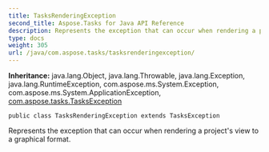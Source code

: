 ```yaml
---
title: TasksRenderingException
second_title: Aspose.Tasks for Java API Reference
description: Represents the exception that can occur when rendering a projects view to a graphical format.
type: docs
weight: 305
url: /java/com.aspose.tasks/tasksrenderingexception/
---
```


**Inheritance:**
java.lang.Object, java.lang.Throwable, java.lang.Exception, java.lang.RuntimeException, com.aspose.ms.System.Exception, com.aspose.ms.System.ApplicationException, [com.aspose.tasks.TasksException](../../com.aspose.tasks/tasksexception)
```
public class TasksRenderingException extends TasksException
```

Represents the exception that can occur when rendering a project's view to a graphical format.
